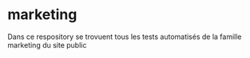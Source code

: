 # marketing

Dans ce respository se trovuent tous les tests automatisés de la famille marketing du site public
